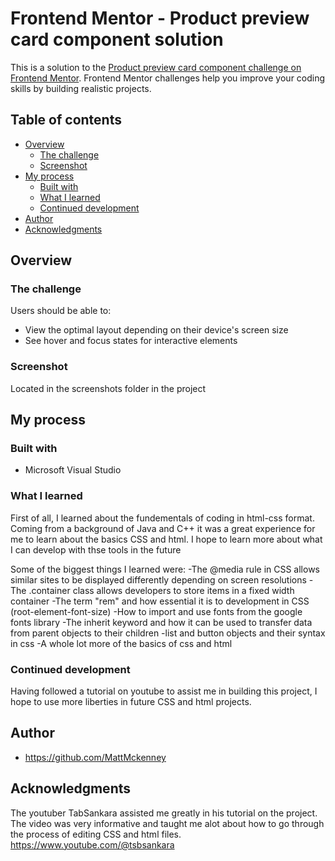 # Frontend Mentor - Product preview card component solution

This is a solution to the [Product preview card component challenge on Frontend Mentor](https://www.frontendmentor.io/challenges/product-preview-card-component-GO7UmttRfa). Frontend Mentor challenges help you improve your coding skills by building realistic projects. 

## Table of contents

- [Overview](#overview)
  - [The challenge](#the-challenge)
  - [Screenshot](#screenshot)
- [My process](#my-process)
  - [Built with](#built-with)
  - [What I learned](#what-i-learned)
  - [Continued development](#continued-development)
- [Author](#author)
- [Acknowledgments](#acknowledgments)


## Overview

### The challenge

Users should be able to:

- View the optimal layout depending on their device's screen size
- See hover and focus states for interactive elements

### Screenshot

Located in the screenshots folder in the project

## My process

### Built with

- Microsoft Visual Studio

### What I learned

First of all, I learned about the fundementals of coding in html-css format.
Coming from a background of Java and C++ it was a great experience for me to learn about the basics CSS and html.
I hope to learn more about what I can develop with thse tools in the future

Some of the biggest things I learned were: 
-The @media rule in CSS allows similar sites to be displayed differently depending on screen resolutions
-The .container class allows developers to store items in a fixed width container
-The term "rem" and how essential it is to development in CSS (root-element-font-size)
-How to import and use fonts from the google fonts library
-The inherit keyword and how it can be used to transfer data from parent objects to their children
-list and button objects and their syntax in css
-A whole lot more of the basics of css and html

### Continued development

Having followed a tutorial on youtube to assist me in building this project, I hope to use more liberties in future CSS and html projects.

## Author

- https://github.com/MattMckenney

## Acknowledgments

The youtuber TabSankara assisted me greatly in his tutorial on the project. The video was very informative and taught me alot about how to go through the process
of editing CSS and html files.
https://www.youtube.com/@tsbsankara

